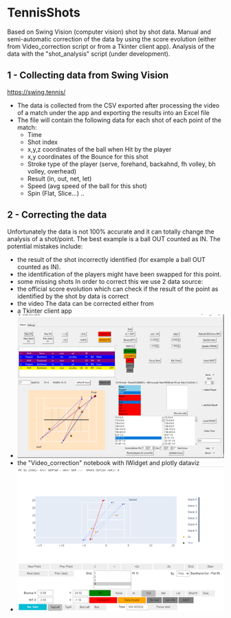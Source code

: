 # TennisShots
Based on Swing Vision (computer vision)  shot by shot data. Manual and semi-automatic correction of the data by using the score evolution (either from Video_correction script or from a Tkinter client app). Analysis of the data with the "shot_analysis" script (under development).

## 1 - Collecting data from Swing Vision
https://swing.tennis/
- The data is collected from the CSV exported after processing the video of a match under the app and exporting the results into an Excel file
- The file will contain the following data for each shot of each point of the match:
    - Time
    - Shot index
    - x,y,z coordinates of the ball when Hit by the player
    - x,y coordinates of the Bounce for this shot
    - Stroke type of the player (serve, forehand, backahnd, fh volley, bh volley, overhead)
    - Result (in, out, net, let)
    - Speed (avg speed of the ball for this shot)
    - Spin (Flat, Slice...)
    ..

## 2 - Correcting the data 
Unfortunately the data is not 100% accurate and it can totally change the analysis of a shot/point.
The best example is a ball OUT counted as IN.
The potential mistakes include:
- the result of the shot incorrectly identified (for example a ball OUT counted as IN).
- the identification of the players might have been swapped for this point.
- some missing shots
In order to correct this we use 2 data source:
- the official score evolution which can check if the result of the point as identified by the shot by data is correct
- the video
The data can be corrected either from
- a Tkinter client app 
- ![](https://github.com/damienld/TennisShots/blob/main/img/readme/tkinter.png)
- the "Video_correction" notebook with IWidget and plotly dataviz
- ![](https://github.com/damienld/TennisShots/blob/main/img/readme/video_correction.png)
